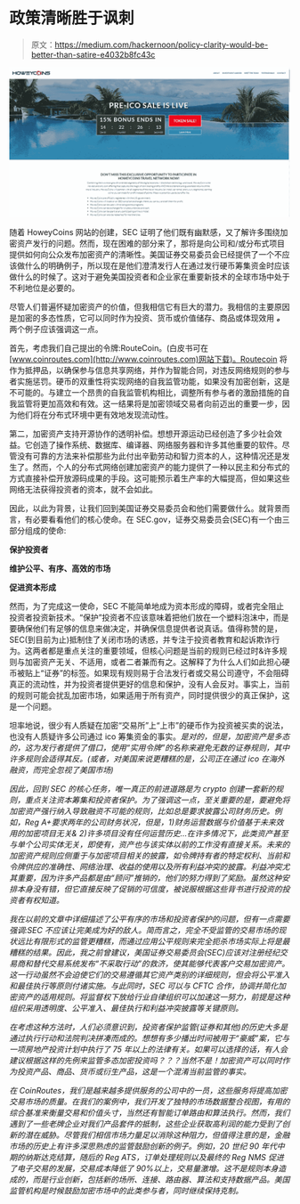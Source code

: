 # 政策清晰胜于讽刺

> 原文：<https://medium.com/hackernoon/policy-clarity-would-be-better-than-satire-e4032b8fc43c>

![](img/5b62acc793cbd3872d0c0890798639b6.png)

随着 HoweyCoins 网站的创建，SEC 证明了他们既有幽默感，又了解许多围绕加密资产发行的问题。然而，现在困难的部分来了，那将是向公司和/或分布式项目提供如何向公众发布加密资产的清晰性。美国证券交易委员会已经提供了一个不应该做什么的明确例子，所以现在是他们澄清发行人在通过发行硬币筹集资金时应该做什么的时候了。这对于避免美国投资者和企业家在重要新技术的全球市场中处于不利地位是必要的。

尽管人们普遍怀疑加密资产的价值，但我相信它有巨大的潜力。我相信的主要原因是加密的多态性质，它可以同时作为投资、货币或价值储存、商品或体现效用 ***。*** 两个例子应该强调这一点。

首先，考虑我们自己提出的令牌:RouteCoin。(白皮书可在[www.coinroutes.com](http://www.coinroutes.com)网站下载)。Routecoin 将作为抵押品，以确保参与信息共享网络，并作为智能合同，对违反网络规则的参与者实施惩罚。硬币的双重性将实现网络的自我监管功能，如果没有加密创新，这是不可能的。与建立一个昂贵的自我监管机构相比，调整所有参与者的激励措施的自我监管将更加高效和有效。这一结果将是加密领域交易者向前迈出的重要一步，因为他们将在分布式环境中更有效地发现流动性。

第二，加密资产支持开源协作的透明补偿。想想开源运动已经创造了多少社会效益。它创造了操作系统、数据库、编译器、网络服务器和许多其他重要的软件。尽管没有可靠的方法来补偿那些为此付出辛勤劳动和智力资本的人，这种情况还是发生了。然而，个人的分布式网络创建加密资产的能力提供了一种以民主和分布式的方式直接补偿开放源码成果的手段。这可能预示着生产率的大幅提高，但如果这些网络无法获得投资者的资本，就不会如此。

因此，以此为背景，让我们回到美国证券交易委员会和他们需要做什么。就背景而言，有必要看看他们的核心使命。在 SEC.gov，证券交易委员会(SEC)有一个由三部分组成的使命:

**保护投资者**

**维护公平、有序、高效的市场**

**促进资本形成**

然而，为了完成这一使命，SEC 不能简单地成为资本形成的障碍，或者完全阻止投资者投资新技术。“保护”投资者不应该意味着把他们放在一个塑料泡沫中，而是要确保他们有足够的信息来做决定，并确保信息提供者说真话。值得称赞的是，SEC(到目前为止)抵制住了关闭市场的诱惑，并专注于投资者教育和起诉欺诈行为。这两者都是重点关注的重要领域，但核心问题是当前的规则已经过时&许多规则与加密资产无关、不适用，或者二者兼而有之。这解释了为什么人们如此担心硬币被贴上“证券”的标签。如果现有规则易于合法发行者或交易公司遵守，不会阻碍真正的流动性，并为投资者提供更好的信息和保护，没有人会反对。事实上，当前的规则可能会扰乱加密市场，如果适用于所有资产，同时提供很少的真正保护，这是一个问题。

坦率地说，很少有人质疑在加密“交易所”上“上市”的硬币作为投资被买卖的说法，也没有人质疑许多公司通过 ico 筹集资金的事实。*是对的，但是，加密资产是多态的，这为发行者提供了借口，使用“实用令牌”的名称来避免无数的证券规则，其中许多规则会适得其反。(或者，对美国来说更糟糕的是，公司正在通过 ico 在海外融资，而完全忽视了美国市场)*

*因此，回到 SEC 的核心任务，唯一真正的前进道路是为 crypto 创建一套新的规则，重点关注资本筹集和投资者保护。为了强调这一点，至关重要的是，要避免将加密资产强行纳入导致融资不可能的规则，比如总是要求披露公司财务历史。例如，Reg A+要求两年的公司财务状况，但是，1)财务运营数据与价值基于未来效用的加密项目无关& 2)许多项目没有任何运营历史…在许多情况下，此类资产甚至与单个公司实体无关，即使有，资产也与该实体以前的工作没有直接关系。未来的加密资产规则应侧重于与加密项目相关的披露，如令牌持有者的特定权利、当前和令牌供应的准确性、网络治理、收益的使用以及所有利益冲突的披露。利益冲突尤其重要，因为许多产品都是由“顾问”推销的，他们的努力得到了奖励。虽然这种安排本身没有错，但它直接反映了促销的可信度，被说服根据这些背书进行投资的投资者有权知道。*

*我在以前的文章中详细描述了公平有序的市场和投资者保护的问题，但有一点需要强调:SEC 不应该让完美成为好的敌人。简而言之，完全不受监管的交易市场的现状远比有限形式的监管更糟糕，而通过应用公平规则来完全扼杀市场实际上将是最糟糕的结果。因此，我之前曾建议，美国证券交易委员会(SEC)应该对注册经纪交易商和替代交易系统发布“不采取行动”的救济，使其能够代表客户交易加密资产。这一行动虽然不会迫使它们的交易遵循其它资产类别的详细规则，但会将公平准入和最佳执行等原则付诸实施。与此同时，SEC 可以与 CFTC 合作，协调并简化加密资产的适用规则。将监督权下放给行业自律组织可以加速这一努力，前提是这种组织采用透明度、公平准入、最佳执行和利益冲突披露等关键原则。*

*在考虑这种方法时，人们必须意识到，投资者保护监管(证券和其他)的历史大多是通过执行行动和法院判决拼凑而成的。想想有多少播出时间被用于“豪威”案，它与一项房地产投资计划中执行了 75 年以上的法律有关。如果可以选择的话，有人会建议根据这样的先例来监管多态加密投资吗？？？当然不是！加密资产可以同时作为投资产品、商品、货币或衍生产品，这是一个混淆当前监管的事实。*

*在 CoinRoutes，我们是越来越多提供服务的公司中的一员，这些服务将提高加密交易市场的质量。在我们的案例中，我们开发了独特的市场数据整合视图，有用的综合基准来衡量交易和价值头寸，当然还有智能订单路由和算法执行。然而，我们遇到了一些老牌企业对我们产品套件的抵制，这些企业获取高利润的能力受到了创新的潜在威胁。尽管我们相信市场力量足以消除这种阻力，但值得注意的是，金融市场的历史上有许多深思熟虑的监管鼓励创新的例子。例如，20 世纪 90 年代中期的纳斯达克结算，随后的 Reg ATS，订单处理规则以及最终的 Reg NMS 促进了电子交易的发展，交易成本降低了 90%以上，交易量激增。这不是规则本身造成的，而是行业创新，包括新的场所、连接、路由器、算法和支持数据产品。美国监管机构是时候鼓励加密市场中的此类参与者，同时继续保持克制。*
